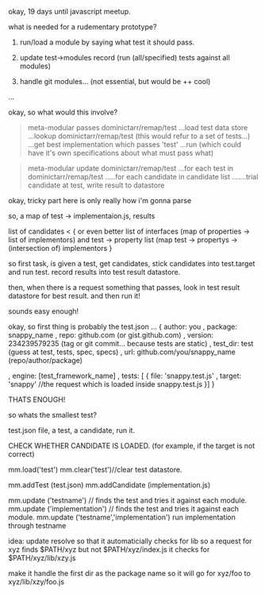 

okay, 19 days until javascript meetup.

what is needed for a rudementary prototype?

1. run/load a module by saying what test it should pass.

2. update test->modules record (run (all/specified) tests against all modules)

3. handle git modules... (not essential, but would be ++ cool)

...

okay, so what would this involve?

> meta-modular passes dominictarr/remap/test
...load test data store
...lookup dominictarr/remap/test (this would refur to a set of tests...)
...get best implementation which passes 'test'
...run (which could have it's own specifications about what must pass what)

>meta-modular update dominictarr/remap/test
...for each test in dominictarr/remap/test
.....for each candidate in candidate list
.......trial candidate at test, write result to datastore

okay, tricky part here is only really how i'm gonna parse

so, a map of test -> implementaion.js, results

list of candidates 
  < {
    or even better
    list of interfaces (map of properties -> list of implementors)
    and test -> property list
      (map test -> propertys -> (intersection of) implementors
    }



so first task, is given a test, get candidates, 
stick candidates into test.target and run test.
record results into test result datastore.

then, when there is a request something that passes, 
look in test result datastore for best result. and then run it!



sounds easy enough!

okay, so first thing is probably the test.json ... 
{ author: you
, package: snappy_name
, repo: github.com (or gist.github.com)
, version: 234239579235 (tag or git commit... because tests are static)
, test_dir: test (guess at test, tests, spec, specs)
, url: github.com/you/snappy_name (repo/author/package)

, engine: [test_framework_name]
, tests: [
  { file: 'snappy.test.js'
  , target: 'snappy' //the request which is loaded inside snappy.test.js
  }]
}
    
THATS ENOUGH!

so whats the smallest test?

test.json file, a test, a candidate, run it.

CHECK WHETHER CANDIDATE IS LOADED. (for example, if the target is not correct)

mm.load('test')
mm.clear('test')//clear test datastore.

mm.addTest (test.json)
mm.addCandidate (implementation.js)

mm.update ('testname') // finds the test and tries it against each module.
mm.update ('implementation') // finds the test and tries it against each module.
mm.update ('testname','implementation') run implementation through testname



idea: update resolve so that it automaticially checks for lib
so a request for xyz finds
$PATH/xyz
but not $PATH/xyz/index.js
it checks for
$PATH/xyz/lib/xzy.js

make it handle the first dir as the package name so it will go
for xyz/foo to xyz/lib/xzy/foo.js

